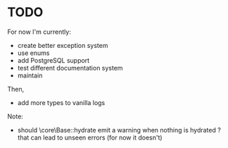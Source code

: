 # TODO

For now I'm currently:
- create better exception system
- use enums
- add PostgreSQL support
- test different documentation system
- maintain

Then,
- add more types to vanilla logs

Note:
- should \core\Base::hydrate emit a warning when nothing is hydrated ? that can lead to unseen errors (for now it doesn't)
